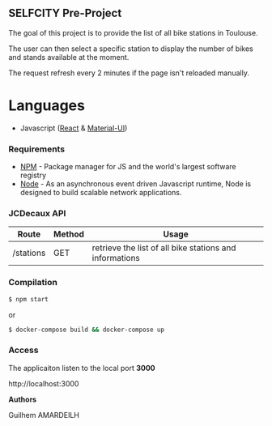 ## SELFCITY Pre-Project

The goal of this project is to provide the list of all bike stations in Toulouse.

The user can then select a specific station to display the number of bikes and stands available at the moment.

The request refresh every 2 minutes if the page isn't reloaded manually.

# Languages

- Javascript ([React] & [Material-UI])

### Requirements

* [NPM] - Package manager for JS and the world's largest software registry
* [Node] - As an asynchronous event driven Javascript runtime, Node is designed to build scalable network applications.

### JCDecaux API

| Route | Method | Usage |
| ------ | ------ | ----- |
| /stations | GET | retrieve the list of all bike stations and informations |

### Compilation

```sh
$ npm start
```
or
```sh
$ docker-compose build && docker-compose up
```

### Access

The applicaiton listen to the local port **3000** 

http://localhost:3000

**Authors**

Guilhem AMARDEILH

[Node]: <http://nodejs.org>
[NPM]: <https://www.npmjs.com/>
[React]: <https://reactjs.org/>
[Material-UI]: <https://material-ui.com/>
